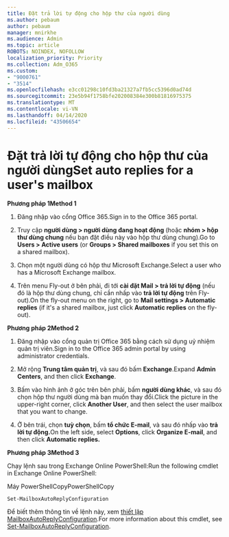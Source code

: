 ```yaml
---
title: Đặt trả lời tự động cho hộp thư của người dùng
ms.author: pebaum
author: pebaum
manager: mnirkhe
ms.audience: Admin
ms.topic: article
ROBOTS: NOINDEX, NOFOLLOW
localization_priority: Priority
ms.collection: Adm_O365
ms.custom:
- "9000761"
- "3514"
ms.openlocfilehash: e3cc01298c10fd3ba21327a7fb5cc5396d0ad74d
ms.sourcegitcommit: 23e5b94f1758bfe202008384e300b81816975375
ms.translationtype: MT
ms.contentlocale: vi-VN
ms.lasthandoff: 04/14/2020
ms.locfileid: "43506654"
---
```

# <a name="set-auto-replies-for-a-users-mailbox"></a><span data-ttu-id="e362e-102">Đặt trả lời tự động cho hộp thư của người dùng</span><span class="sxs-lookup"><span data-stu-id="e362e-102">Set auto replies for a user's mailbox</span></span>

<span data-ttu-id="e362e-103">**Phương pháp 1**</span><span class="sxs-lookup"><span data-stu-id="e362e-103">**Method 1**</span></span>

1. <span data-ttu-id="e362e-104">Đăng nhập vào cổng Office 365.</span><span class="sxs-lookup"><span data-stu-id="e362e-104">Sign in to the Office 365 portal.</span></span>

2. <span data-ttu-id="e362e-105">Truy cập **người dùng > người dùng đang hoạt động** (hoặc **nhóm > hộp thư dùng chung** nếu bạn đặt điều này vào hộp thư dùng chung).</span><span class="sxs-lookup"><span data-stu-id="e362e-105">Go to **Users > Active users** (or **Groups > Shared mailboxes** if you set this on a shared mailbox).</span></span>

3. <span data-ttu-id="e362e-106">Chọn một người dùng có hộp thư Microsoft Exchange.</span><span class="sxs-lookup"><span data-stu-id="e362e-106">Select a user who has a Microsoft Exchange mailbox.</span></span>

4. <span data-ttu-id="e362e-107">Trên menu Fly-out ở bên phải, đi tới **cài đặt Mail > trả lời tự động** (nếu đó là hộp thư dùng chung, chỉ cần nhấp vào **trả lời tự động** trên Fly-out).</span><span class="sxs-lookup"><span data-stu-id="e362e-107">On the fly-out menu on the right, go to **Mail settings > Automatic replies** (if it's a shared mailbox, just click **Automatic replies** on the fly-out).</span></span>

<span data-ttu-id="e362e-108">**Phương pháp 2**</span><span class="sxs-lookup"><span data-stu-id="e362e-108">**Method 2**</span></span>

1. <span data-ttu-id="e362e-109">Đăng nhập vào cổng quản trị Office 365 bằng cách sử dụng uỷ nhiệm quản trị viên.</span><span class="sxs-lookup"><span data-stu-id="e362e-109">Sign in to the Office 365 admin portal by using administrator credentials.</span></span>

2. <span data-ttu-id="e362e-110">Mở rộng **Trung tâm quản trị**, và sau đó bấm **Exchange**.</span><span class="sxs-lookup"><span data-stu-id="e362e-110">Expand **Admin Centers**, and then click **Exchange**.</span></span>

3. <span data-ttu-id="e362e-111">Bấm vào hình ảnh ở góc trên bên phải, bấm **người dùng khác**, và sau đó chọn hộp thư người dùng mà bạn muốn thay đổi.</span><span class="sxs-lookup"><span data-stu-id="e362e-111">Click the picture in the upper-right corner, click **Another User**, and then select the user mailbox that you want to change.</span></span>

4. <span data-ttu-id="e362e-112">Ở bên trái, chọn **tuỳ chọn**, bấm **tổ chức E-mail**, và sau đó nhấp vào **trả lời tự động.**</span><span class="sxs-lookup"><span data-stu-id="e362e-112">On the left side, select **Options**, click **Organize E-mail**, and then click **Automatic replies.**</span></span>

<span data-ttu-id="e362e-113">**Phương pháp 3**</span><span class="sxs-lookup"><span data-stu-id="e362e-113">**Method 3**</span></span>

<span data-ttu-id="e362e-114">Chạy lệnh sau trong Exchange Online PowerShell:</span><span class="sxs-lookup"><span data-stu-id="e362e-114">Run the following cmdlet in Exchange Online PowerShell:</span></span>

<span data-ttu-id="e362e-115">Máy PowerShellCopy</span><span class="sxs-lookup"><span data-stu-id="e362e-115">PowerShellCopy</span></span>

    Set-MailboxAutoReplyConfiguration

<span data-ttu-id="e362e-116">Để biết thêm thông tin về lệnh này, xem [thiết lập MailboxAutoReplyConfiguration](https://docs.microsoft.com/powershell/module/exchange/mailboxes/set-mailboxautoreplyconfiguration).</span><span class="sxs-lookup"><span data-stu-id="e362e-116">For more information about this cmdlet, see [Set-MailboxAutoReplyConfiguration](https://docs.microsoft.com/powershell/module/exchange/mailboxes/set-mailboxautoreplyconfiguration).</span></span>
